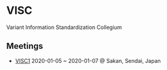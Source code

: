 # VISC

Variant Information Standardization Collegium

## Meetings

* [VISC1](https://github.com/dbcls/visc/wiki/VISC1) 2020-01-05 ~ 2020-01-07 @ Sakan, Sendai, Japan


